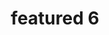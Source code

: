 ---
layout: preset
title: featured 6
description_html: >-
    <p>Lorem ipsum dolor sit amet consectetur, adipisicing elit. Et incidunt inventore esse cum. Tempore nulla atque temporibus est facilis eaque corrupti impedit officiis error iure?</p>
    <p>Lorem ipsum dolor sit amet consectetur adipisicing elit. Corrupti ea similique sapiente tenetur quam ex deleniti ipsum tempora, perspiciatis cupiditate enim distinctio cumque doloremque magnam nulla sit asperiores necessitatibus rem modi repellat autem, eum facere natus nostrum. Reprehenderit vitae eius explicabo similique eligendi illum corporis.</p>
price: 22
product_path: 
    https://cdn.shopify.com/s/files/1/0054/8614/9703/products/Summerbabecopy2_1080x1080.png?v=1590945330
alt: preset
video_path: https://www.youtube.com/embed/-cyeGMkTYOk
featured: false
type: preset
---